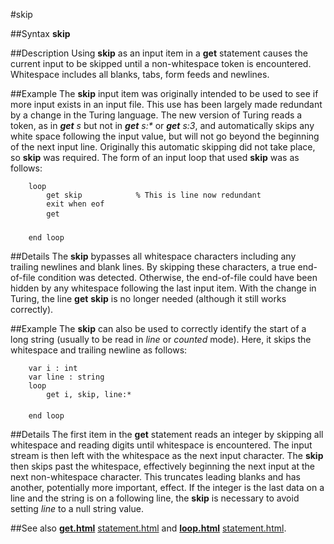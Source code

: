 
#skip

##Syntax
**skip**


##Description
Using **skip** as an input item in a **get** statement causes the current input to be skipped until a non-whitespace token is encountered. Whitespace includes all blanks, tabs, form feeds and newlines.


##Example
The **skip** input item was originally intended to be used to see if more input exists in an input file. This use has been largely made redundant by a change in the Turing language. The new version of Turing reads a token, as in _**get** s_ but not in _**get** s:*_ or _**get** s:3_, and automatically skips any white space following the input value, but will not go beyond the beginning of the next input line. Originally this automatic skipping did not take place, so **skip** was required. The form of an input loop that used **skip** was as follows:

        loop
            get skip            % This is line now redundant
            exit when eof
            get 
            
        end loop
##Details
The **skip** bypasses all whitespace characters including any trailing newlines and blank lines. By skipping these characters, a true end-of-file condition was detected. Otherwise, the end-of-file could have been hidden by any whitespace following the last input item. With the change in Turing, the line **get** **skip** is no longer needed (although it still works correctly).


##Example
The **skip** can also be used to correctly identify the start of a long string (usually to be read in _line_ or _counted_ mode). Here, it skips the whitespace and trailing newline as follows:

        var i : int
        var line : string
        loop
            get i, skip, line:*
            
        end loop
##Details
The first item in the **get** statement reads an integer by skipping all whitespace and reading digits until whitespace is encountered. The input stream is then left with the whitespace as the next input character. The **skip** then skips past the whitespace, effectively beginning the next input at the next non-whitespace character. This truncates leading blanks and has another, potentially more important, effect. If the integer is the last data on a line and the string is on a following line, the **skip** is necessary to avoid setting _line_ to a null string value.


##See also
**[get.html](get)** [statement.html](statement) and **[loop.html](loop)** [statement.html](statement).

